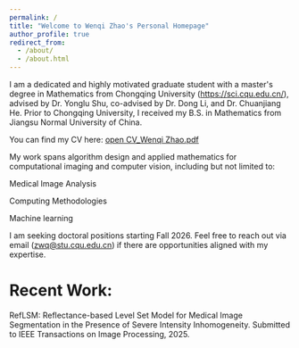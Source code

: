 ```yaml
---
permalink: /
title: "Welcome to Wenqi Zhao's Personal Homepage"
author_profile: true
redirect_from: 
  - /about/
  - /about.html
---
```


I am a dedicated and highly motivated graduate student with a master's degree in Mathematics from Chongqing University (https://sci.cqu.edu.cn/), advised by Dr. Yonglu Shu, co-advised by Dr. Dong Li, and Dr. Chuanjiang He. Prior to Chongqing University, I received my B.S. in Mathematics from Jiangsu Normal University of China.

You can find my CV here: 
<a href="https://zwq1999212.github.io/assets/CV_Wenqi Zhao2.pdf" target="_blank">open CV_Wenqi Zhao.pdf</a>

My work spans algorithm design and applied mathematics for computational imaging and computer vision, including but not limited to:

Medical Image Analysis

Computing Methodologies

Machine learning

I am seeking doctoral positions starting Fall 2026. Feel free to reach out via email (zwq@stu.cqu.edu.cn) if there are opportunities aligned with my expertise.

Recent Work:
======
RefLSM: Reflectance-based Level Set Model for Medical Image Segmentation in the Presence of Severe Intensity Inhomogeneity. Submitted to IEEE Transactions on Image Processing, 2025.



